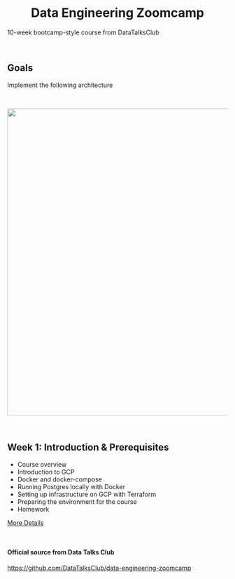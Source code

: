 <h1 align="center"> Data Engineering Zoomcamp</h1>

10-week bootcamp-style course from DataTalksClub

<br>

## Goals
Implement the following architecture

<br>

<img title="Architecture" alt="" src="https://github.com/tomasoak/dataeng_zoomcamp/blob/main/project_architecture.jpg" height=700, width=700></img>

<br>

## Week 1: Introduction & Prerequisites
- Course overview
- Introduction to GCP
- Docker and docker-compose
- Running Postgres locally with Docker
- Setting up infrastructure on GCP with Terraform
- Preparing the environment for the course
- Homework

[More Details]()

<br>

#### Official source from Data Talks Club
https://github.com/DataTalksClub/data-engineering-zoomcamp
